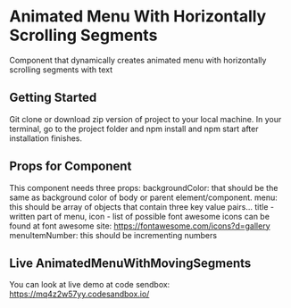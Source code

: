 # Animated Menu With Horizontally Scrolling Segments

Component that dynamically creates animated menu with horizontally scrolling segments with text

## Getting Started

Git clone or download zip version of project to your local machine.
In your terminal, go to the project folder and npm install and npm start after installation finishes.

## Props for Component

This component needs three props:
backgroundColor: that should be the same as background color of body or parent element/component.
menu: this should be array of objects that contain three key value pairs...
title - written part of menu,
icon - list of possible font awesome icons can be found at font awesome site: https://fontawesome.com/icons?d=gallery
menuItemNumber: this should be incrementing numbers

## Live AnimatedMenuWithMovingSegments

You can look at live demo at code sendbox: https://mq4z2w57yy.codesandbox.io/
